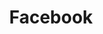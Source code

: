 ---
title: Facebook
topic: Social Networks
order: [mastodon, friendica] # TODO: how do we do this?
---